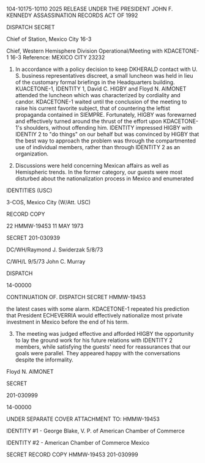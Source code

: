 104-10175-10110
2025 RELEASE UNDER THE PRESIDENT JOHN F. KENNEDY ASSASSINATION RECORDS ACT OF 1992

DISPATCH
SECRET

Chief of Station, Mexico City
16-3

Chief, Western Hemisphere Division
Operational/Meeting with KDACETONE-1
16-3
Reference: MEXICO CITY 23232

1. In accordance with a policy decision to keep DKHERALD contact
with U. S. business representatives discreet, a small luncheon was held
in lieu of the customary formal briefings in the Headquarters building.
KUACETONE-1, IDENTITY 1, David C. HIGBY and Floyd N. AIMONET
attended the luncheon which was characterized by cordiality and candor.
KDACETONE-1 waited until the conclusion of the meeting to raise his
current favorite subject, that of countering the leftist propaganda
contained in SIEMPRE. Fortunately, HIGBY was forewarned and
effectively turned around the thrust of the effort upon KDACETONE-1's
shoulders, without offending him. IDENTITY impressed HIGBY with
IDENTIY 2 to "do things" on our behalf but was convinced by HIGBY
that the best way to approach the problem was through the compartmented
use of individual members, rather than through IDENTITY 2 as an
organization.

2. Discussions were held concerning Mexican affairs as well as
Hemispheric trends. In the former category, our guests were most
disturbed about the nationalization process in Mexico and enumerated

IDENTITIES (USC)

3-COS, Mexico City (W/Att. USC)

RECORD COPY

22
HMMW-19453
11 MAY 1973

SECRET
201-030939

DC/WH/Raymond J. Swiderzak 5/8/73

C/WH/L 9/5/73 John C. Murray

DISPATCH

14-00000

CONTINUATION OF.
DISPATCH
SECRET
HMMW-19453

the latest cases with some alarm. KDACETONE-1 repeated his prediction
that President ECHEVERRIA would effectively nationalize most private
investment in Mexico before the end of his term.

3. The meeting was judged effective and afforded HIGBY the
opportunity to lay the ground work for his future relations with
IDENTITY 2 members, while satisfying the guests' need for reassurances
that our goals were parallel. They appeared happy with the conversations
despite the informality.

Floyd N. AIMONET

SECRET

201-030999

14-00000

UNDER SEPARATE COVER ATTACHMENT TO: HMMW-19453

IDENTITY #1 - George Blake, V. P. of American Chamber of
Commerce

IDENTITY #2 - American Chamber of Commerce Mexico

SECRET
RECORD COPY
HMMW-19453
201-030999
